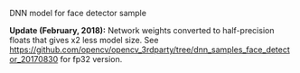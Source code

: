 DNN model for face detector sample

**Update (February, 2018):** Network weights converted to half-precision floats
that gives x2 less model size. See https://github.com/opencv/opencv_3rdparty/tree/dnn_samples_face_detector_20170830 for fp32 version.
